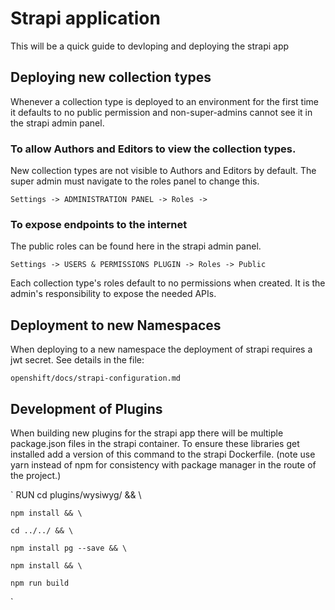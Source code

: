 # Strapi application

This will be a quick guide to devloping and deploying the strapi app

## Deploying new collection types

Whenever a collection type is deployed to an environment for the first time it defaults to no public permission and non-super-admins cannot see it in the strapi admin panel.

### To allow Authors and Editors to view the collection types.

New collection types are not visible to Authors and Editors by default. The super admin must navigate to the roles panel to change this.

`Settings -> ADMINISTRATION PANEL -> Roles ->`

### To expose endpoints to the internet

The public roles can be found here in the strapi admin panel.

`Settings -> USERS & PERMISSIONS PLUGIN -> Roles -> Public`

Each collection type's roles default to no permissions when created. It is the admin's responsibility to expose the needed APIs.

## Deployment to new Namespaces

When deploying to a new namespace the deployment of strapi requires a jwt secret.  See details in the file:

`openshift/docs/strapi-configuration.md`

## Development of Plugins 

When building new plugins for the strapi app there will be multiple package.json files in the strapi container.  To ensure these libraries get installed add a version of this command to the strapi Dockerfile.  (note use yarn instead of npm for consistency with package manager in the route of the project.)

`
RUN cd plugins/wysiwyg/ && \

    npm install && \

    cd ../../ && \

    npm install pg --save && \

    npm install && \
    
    npm run build
`